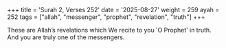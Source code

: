+++
title = 'Surah 2, Verses 252'
date = '2025-08-27'
weight = 259
ayah = 252
tags = ["allah", "messenger", "prophet", "revelation", "truth"]
+++

These are Allah’s revelations which We recite to you ˹O Prophet˺ in truth. And you are truly one of the messengers.